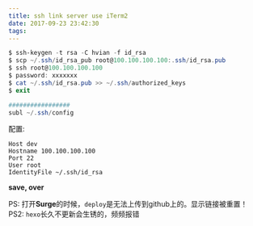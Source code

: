 ```yaml
---
title: ssh link server use iTerm2
date: 2017-09-23 23:42:30
tags:
---
```


```powershell
$ ssh-keygen -t rsa -C hvian -f id_rsa
$ scp ~/.ssh/id_rsa_pub root@100.100.100.100:.ssh/id_rsa.pub
$ ssh root@100.100.100.100
$ password: xxxxxxx
$ cat ~/.ssh/id_rsa.pub >> ~/.ssh/authorized_keys
$ exit

#################
subl ~/.ssh/config
```

配置:

```
Host dev
Hostname 100.100.100.100
Port 22
User root
IdentityFile ~/.ssh/id_rsa
```

**save, over**


PS: 打开**Surge**的时候，`deploy`是无法上传到github上的。显示链接被重置！
PS2: `hexo`长久不更新会生锈的，频频报错

